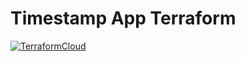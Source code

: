 # Timestamp App Terraform
[![TerraformCloud](https://img.shields.io/badge/Terraform-Cloud-blue)](https://app.terraform.io/app/timestamp-app/workspaces)
